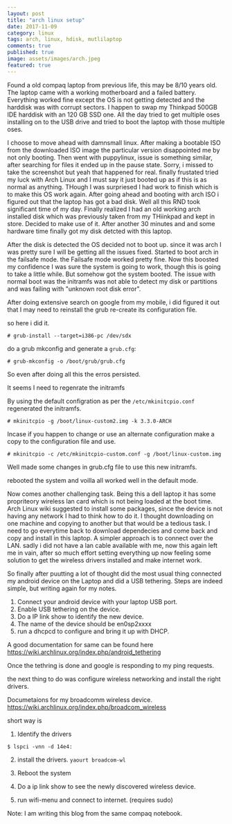 ```yaml
---
layout: post
title: "arch linux setup"
date: 2017-11-09
category: linux
tags: arch, linux, hdisk, mutlilaptop
comments: true
published: true
image: assets/images/arch.jpeg
featured: true
---
```


Found a old compaq laptop from previous life, this may be 8/10 years old. The laptop came with a working motherboard and a failed battery. Everything worked fine except the OS is not getting detected and the harddisk was with corrupt sectors. I happen to swap my Thinkpad 500GB IDE harddisk with an 120 GB SSD one. All the day tried to get multiple oses installing on to the USB drive and tried to boot the laptop with those multiple oses.

I choose to move ahead with damnsmall linux. After making a bootable ISO from the downloaded ISO image the particular version disappointed me by not only booting. Then went with puppylinux, issue is something similar, after searching for files it ended up in the pause state. Sorry, i missed to take the screenshot but yeah that happened for real. finally frustated tried my luck with Arch Linux and I must say it just booted up as if this is as normal as anything. THough I was surpriesed I had work to finish which is to make this OS work again. After going ahead and booting with arch ISO i figured out that the laptop has got a bad disk. Well all this RND took significant time of my day. Finally realized I had an old working arch installed disk which was previously taken from my THiinkpad and kept in store. Decided to make use of it. After another 30 minutes and and some hardware time finally got my disk detcted with this laptop.

After the disk is detected the OS decided not to boot up. since it was arch I was pretty sure I will be getting all the issues fixed. Started to boot arch in the failsafe mode. the Failsafe mode worked pretty fine. Now this boosted my confidence I was sure the system is going to work, though this is going to take a little while. But somehow got the system booted. The issue with normal boot was the initramfs was not able to detect my disk or partitions and was failing with "unknown root disk error".

After doing extensive search on google from my mobile, i did figured it out that I may need to reinstall the grub re-create its configuration file.

so here i did it.
```
# grub-install --target=i386-pc /dev/sdx
```

do a grub mkconfig and generate a ```grub.cfg```:
```
# grub-mkconfig -o /boot/grub/grub.cfg
```

So even after doing all this the erros persisted.

It seems I need to regenrate the initramfs

By using the default configration as per the ```/etc/mkinitcpio.conf``` regenerated the initramfs.
```
# mkinitcpio -g /boot/linux-custom2.img -k 3.3.0-ARCH
```

Incase if you happen to change or use an alternate configuration make a copy to the configuration file and use.
```
# mkinitcpio -c /etc/mkinitcpio-custom.conf -g /boot/linux-custom.img
```

Well made some changes in grub.cfg file to use this new initramfs.

rebooted the system and voilla all worked well in the default mode.

Now comes another challenging task. Being this a dell laptop it has some propriteory wireless lan card which is not being loaded at the boot time. Arch Linux wiki suggested to install some packages, since the device is not having any network I had to think how to do it. I thought downloading on one machine and copying to another but that would be a tedious task. I need to go everytime back to download dependecies and come back and copy and install in this laptop. A simpler approach is to connect over the LAN. sadly i did not have a lan cable available with me, now this again left me in vain, after so much effort setting everything up now feeling some solution to get the wireless drivers installed and make internet work.

So finally after puutting a lot of thought did the most usual thing connected my android  device on the Laptop and did a USB tethering. Steps are indeed simple, but writing again for my notes.

1. Connect your android device with your laptop USB port.
2. Enable USB tethering on the device.
3. Do a IP link show to identify the new device.
4. The name of the device should be en0sp2xxxx
5. run a dhcpcd <devicename> to configure and bring it up with DHCP.

A good documentation for same can be found here https://wiki.archlinux.org/index.php/android_tethering


Once the tethring is done and google is responding to my ping requests.

the next thing to do was configure wireless networking and install the right drivers.


Documetaions for my broadcomm wireless device. https://wiki.archlinux.org/index.php/broadcom_wireless

short way is
1. Identify the drivers
```
$ lspci -vnn -d 14e4:
```

2. install the drivers.
``` yaourt broadcom-wl ```

3. Reboot the system

4. Do a ip link show to see the newly discovered wireless device.

5. run wifi-menu and connect to internet. (requires sudo)


Note: I am writing this blog from the same compaq notebook.
